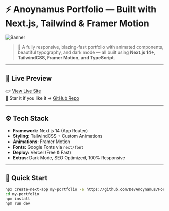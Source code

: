 # ⚡ Anoynamus Portfolio — Built with Next.js, Tailwind & Framer Motion

![Banner](https://github.com/DevAnoynamus/Portfolio/blob/main/public/banner.gif)

> 🚀 A fully responsive, blazing-fast portfolio with animated components, beautiful typography, and dark mode — all built using **Next.js 14+, TailwindCSS, Framer Motion, and TypeScript**.

---

## 🎥 Live Preview

👉 [View Live Site](https://portfolio-seven-bice-40.vercel.app/)  
🌟 Star it if you like it → [GitHub Repo](https://github.com/DevAnoynamus/Portfolio)

---

## ⚙️ Tech Stack

- **Framework:** Next.js 14 (App Router)
- **Styling:** TailwindCSS + Custom Animations
- **Animations:** Framer Motion
- **Fonts:** Google Fonts via `next/font`
- **Deploy:** Vercel (Free & Fast)
- **Extras:** Dark Mode, SEO Optimized, 100% Responsive

---

## 🚀 Quick Start

```bash
npx create-next-app my-portfolio -e https://github.com/DevAnoynamus/Portfolio
cd my-portfolio
npm install
npm run dev
